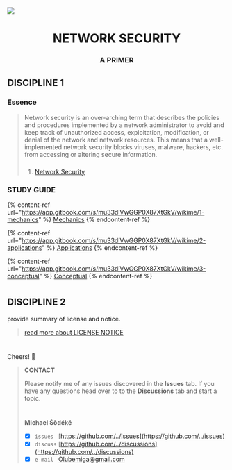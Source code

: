 <!--
[ file: README.md ] =======================================================================

[ description     ] -----------------------------------------------------------------------

	text file containing blah..

[ explanation     ] -----------------------------------------------------------------------

	the purpose of this text file is to blah..
-->

<!--banner: [1920 x 620]-->
<img src="https://www.littlesun365.com/assets/uploads/1920x620/2018030709120852305.jpg"/>
<h1 align="center"> NETWORK SECURITY </h1>
<h3 align="center"> A PRIMER </h2>

<!--discipline-1-->

## DISCIPLINE 1

### Essence

> Network security is an over-arching term that describes the policies and procedures implemented by a network administrator
> to avoid and keep track of unauthorized access, exploitation, modification, or denial of the network and network resources.
> This means that a well-implemented network security blocks viruses, malware, hackers, etc. from accessing or altering secure
> information.
>
> ###
>
> 1. [Network
>    Security](https://www.techopedia.com/definition/24783/network-security)

### STUDY GUIDE

<!--mechanics-->
{% content-ref url="https://app.gitbook.com/s/mu33dlVwGGP0X87XtGkV/wikime/1-mechanics" %}
[Mechanics](WIKIME/1-mechanics.md)
{% endcontent-ref %}

<!--applications-->
{% content-ref url="https://app.gitbook.com/s/mu33dlVwGGP0X87XtGkV/wikime/2-applications" %}
[Applications](WIKIME/2-applications.md)
{% endcontent-ref %}

<!--concpetual-->
{% content-ref url="https://app.gitbook.com/s/mu33dlVwGGP0X87XtGkV/wikime/3-conceptual" %}
[Conceptual](WIKIME/3-conceptual.md)
{% endcontent-ref %}

#

<!--discipline-2-->
## DISCIPLINE 2
provide summary of license and notice.
> [read more about LICENSE NOTICE](WIKIME/0-license-notice/README.md)

#

<!--contact-->
Cheers! 👋
> **CONTACT**
>
> Please notify me of any issues discovered in the **Issues** tab. If you have any questions head over to
> to the **Discussions** tab and start a topic.
> #
> **Michael Šòdéké**
> - [X] `issues ` [https://github.com/../issues](https://github.com/../issues)
> - [X] `discuss` [https://github.com/../discussions](https://github.com/../discussions)
> - [X] `e-mail ` Olubemiga@gmail.com
